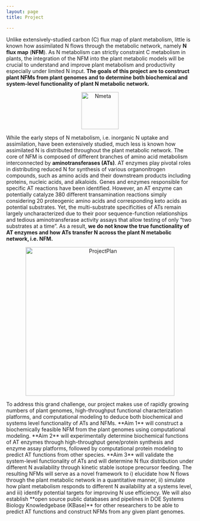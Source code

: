 ```yaml
---
layout: page
title: Project

---
```


Unlike extensively-studied carbon (C) flux map of plant metabolism, little is known how assimilated N flows through the metabolic network, namely **N flux map** (**NFM**). As N metabolism can strictly constraint C metabolism in plants, the integration of the NFM into the plant metabolic models will be crucial to understand and improve plant metabolism and productivity especially under limited N input. **The goals of this project are to construct plant NFMs from plant genomes and to determine both biochemical and system-level functionality of plant N metabolic network.**

<p align='center'>
	<img src="../img/Nmeta.png" alt='Nmeta' height="100px">
</p>

While the early steps of N metabolism, i.e. inorganic N uptake and assimilation, have been extensively studied, much less is known how assimilated N is distributed throughout the plant metabolic network. The core of NFM is composed of different branches of amino acid metabolism interconnected by **aminotransferases (ATs)**. AT enzymes play pivotal roles in distributing reduced N for synthesis of various organonitrogen compounds, such as amino acids and their downstream products including proteins, nucleic acids, and alkaloids. Genes and enzymes responsible for specific AT reactions have been identified. However, an AT enzyme can potentially catalyze 380 different transamination reactions simply considering 20 proteogenic amino acids and corresponding keto acids as potential substrates. Yet, the multi-substrate specificities of ATs remain largely uncharacterized due to their poor sequence-function relationships and tedious aminotransferase activity assays that allow testing of only “two substrates at a time”. As a result, **we do not know the true functionality of AT enzymes and how ATs transfer N across the plant N metabolic network, i.e. NFM.**
<p align='center'>
	<img src="../img/ProjectPlan.png" alt='ProjectPlan' height="400px">
</p>
To address this grand challenge, our project makes use of rapidly growing numbers of plant genomes, high-throughput functional characterization platforms, and computational modeling to deduce both biochemical and systems level functionality of ATs and NFMs. **Aim 1** will construct a biochemically feasible NFM from the plant genomes using computational modeling. **Aim 2** will experimentally determine biochemical functions of AT enzymes through high-throughput gene/protein synthesis and enzyme assay platforms, followed by computational protein modeling to predict AT functions from other species. **Aim 3** will validate the system-level functionality of ATs and will determine N flux distribution under different N availability through kinetic stable isotope precursor feeding. The resulting NFMs will serve as a novel framework to i) elucidate how N flows through the plant metabolic network in a quantitative manner, ii) simulate how plant metabolism responds to different N availability at a systems level, and iii) identify potential targets for improving N use efficiency. We will also establish **open source public databases and pipelines in DOE Systems Biology Knowledgebase (KBase)** for other researchers to be able to predict AT functions and construct NFMs from any given plant genomes.

